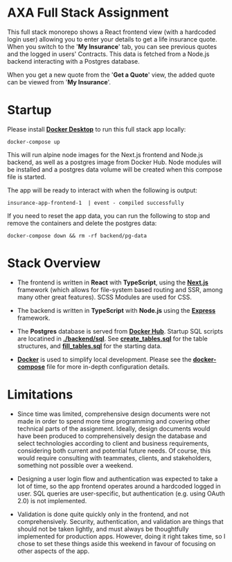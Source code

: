 # AXA Full Stack Assignment

This full stack monorepo shows a React frontend view (with a hardcoded login user) allowing you to enter your details to get a life insurance quote. When you switch to the '**My Insurance**' tab, you can see previous quotes and the logged in users' Contracts. This data is fetched from a Node.js backend interacting with a Postgres database.

When you get a new quote from the '**Get a Quote**' view, the added quote can be viewed from '**My Insurance**'.

# Startup

Please install [**Docker Desktop**](https://www.docker.com/products/docker-desktop) to run this full stack app locally:

    docker-compose up

This will run alpine node images for the Next.js frontend and Node.js backend, as well as a postgres image from Docker Hub. Node modules will be installed and a postgres data volume will be created when this compose file is started.

The app will be ready to interact with when the following is output:

    insurance-app-frontend-1  | event - compiled successfully

If you need to reset the app data, you can run the following to stop and remove the containers and delete the postgres data:

    docker-compose down && rm -rf backend/pg-data

# Stack Overview

* The frontend is written in **React** with **TypeScript**, using the [**Next.js**](https://nextjs.org/) framework (which allows for file-system based routing and SSR, among many other great features). SCSS Modules are used for CSS.

* The backend is written in **TypeScript** with **Node.js** using the [**Express**](https://expressjs.com/) framework.

* The **Postgres** database is served from [**Docker Hub**](https://hub.docker.com/_/postgres). Startup SQL scripts are locatined in [**./backend/sql**](./backend/sql). See [**create_tables.sql**](./backend/sql/create_tables.sql) for the table structures, and [**fill_tables.sql**](./backend/sql/fill_tables.sql) for the starting data.

* [**Docker**](https://www.docker.com/) is used to simplify local development. Please see the [**docker-compose**](./docker-compose.yml) file for more in-depth configuration details.

# Limitations

* Since time was limited, comprehensive design documents were not made in order to spend more time programming and covering other technical parts of the assignment. Ideally, design documents would have been produced to comprehensively design the database and select technologies according to client and business requirements, considering both current and potential future needs. Of course, this would require consulting with teammates, clients, and stakeholders, something not possible over a weekend.

* Designing a user login flow and authentication was expected to take a lot of time, so the app frontend operates around a hardcoded logged in user. SQL queries are user-specific, but authentication (e.g. using OAuth 2.0) is not implemented.

* Validation is done quite quickly only in the frontend, and not comprehensively. Security, authentication, and validation are things that should not be taken lightly, and must always be thoughtfully implemented for production apps. However, doing it right takes time, so I chose to set these things aside this weekend in favour of focusing on other aspects of the app.
